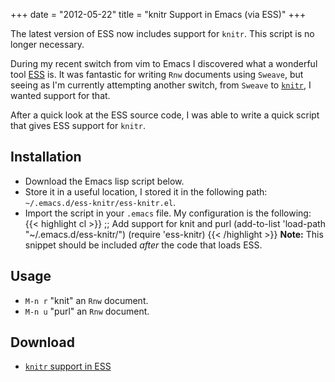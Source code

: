 +++
date = "2012-05-22"
title = "knitr Support in Emacs (via ESS)"
+++

<p class="notice">The latest version of ESS now includes support for <code>knitr</code>. This script is no longer necessary.</p>

During my recent switch from vim to Emacs I discovered what a wonderful tool [ESS](http://ess.r-project.org/) is. It was fantastic for writing `Rnw` documents using `Sweave`, but seeing as I'm currently attempting another switch, from `Sweave` to [`knitr`](http://yihui.name/knitr/), I wanted support for that.

After a quick look at the ESS source code, I was able to write a quick script that gives ESS support for `knitr`.

## Installation

<ul>
<li>Download the Emacs lisp script below.</li>
<li>Store it in a useful location, I stored it in the following path: <code>~/.emacs.d/ess-knitr/ess-knitr.el</code>.</li>
<li>Import the script in your <code>.emacs</code> file. My configuration is the following:
{{< highlight cl >}}
;; Add support for knit and purl
(add-to-list 'load-path "~/.emacs.d/ess-knitr/")
(require 'ess-knitr)
{{< /highlight >}}
<strong>Note:</strong> This snippet should be included <em>after</em> the code that loads ESS.
</li>
</ul>


## Usage

* `M-n r` "knit" an `Rnw` document.
* `M-n u` "purl" an `Rnw` document.

## Download

* [`knitr` support in ESS](/files/ess-knitr.el)
